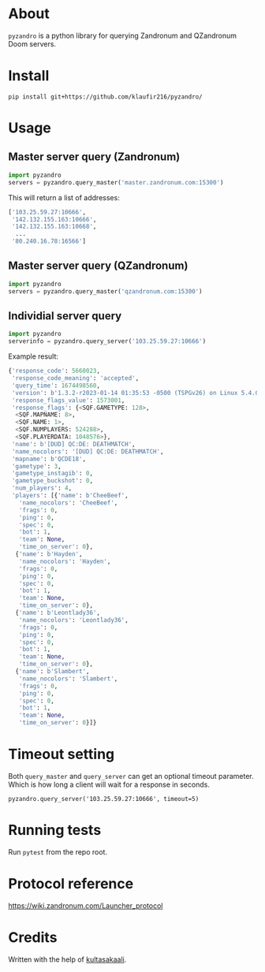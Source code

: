 # About

`pyzandro` is a python library for querying Zandronum and QZandronum Doom servers.

# Install

```
pip install git+https://github.com/klaufir216/pyzandro/
```

# Usage

## Master server query (Zandronum)
```py
import pyzandro
servers = pyzandro.query_master('master.zandronum.com:15300')
```

This will return a list of addresses:
```py
['103.25.59.27:10666',
 '142.132.155.163:10666',
 '142.132.155.163:10668',
  ...
 '80.240.16.78:16566']
```

## Master server query (QZandronum)
```py
import pyzandro
servers = pyzandro.query_master('qzandronum.com:15300')
```

## Individial server query
```py
import pyzandro
serverinfo = pyzandro.query_server('103.25.59.27:10666')
```


Example result:

```py
{'response_code': 5660023,
 'response_code_meaning': 'accepted',
 'query_time': 1674498560,
 'version': b'1.3.2-r2023-01-14 01:35:53 -0500 (TSPGv26) on Linux 5.4.0-137-generic',
 'response_flags_value': 1573001,
 'response_flags': {<SQF.GAMETYPE: 128>,
  <SQF.MAPNAME: 8>,
  <SQF.NAME: 1>,
  <SQF.NUMPLAYERS: 524288>,
  <SQF.PLAYERDATA: 1048576>},
 'name': b'[DUD] QC:DE: DEATHMATCH',
 'name_nocolors': '[DUD] QC:DE: DEATHMATCH',
 'mapname': b'QCDE18',
 'gametype': 3,
 'gametype_instagib': 0,
 'gametype_buckshot': 0,
 'num_players': 4,
 'players': [{'name': b'CheeBeef',
   'name_nocolors': 'CheeBeef',
   'frags': 0,
   'ping': 0,
   'spec': 0,
   'bot': 1,
   'team': None,
   'time_on_server': 0},
  {'name': b'Hayden',
   'name_nocolors': 'Hayden',
   'frags': 0,
   'ping': 0,
   'spec': 0,
   'bot': 1,
   'team': None,
   'time_on_server': 0},
  {'name': b'Leontlady36',
   'name_nocolors': 'Leontlady36',
   'frags': 0,
   'ping': 0,
   'spec': 0,
   'bot': 1,
   'team': None,
   'time_on_server': 0},
  {'name': b'Slambert',
   'name_nocolors': 'Slambert',
   'frags': 0,
   'ping': 0,
   'spec': 0,
   'bot': 1,
   'team': None,
   'time_on_server': 0}]}
```

# Timeout setting
Both `query_master` and `query_server` can get an optional timeout parameter. Which is how long a client will wait for a response in seconds.

```
pyzandro.query_server('103.25.59.27:10666', timeout=5)
```

# Running tests
Run `pytest` from the repo root.

# Protocol reference
https://wiki.zandronum.com/Launcher_protocol

# Credits

Written with the help of [kultasakaali](https://github.com/kultasakaali).
